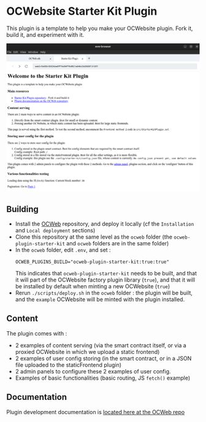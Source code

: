# OCWebsite Starter Kit Plugin

This plugin is a template to help you make your OCWebsite plugin. Fork it, build it, and experiment with it.

![](./assets/screenshot.png)

## Building

- Install the [OCWeb](https://github.com/nand2/ocweb) repository, and deploy it locally (cf the `Installation` and `Local deployment` sections)
- Clone this repository at the same level as the `ocweb` folder (the `ocweb-plugin-starter-kit` and `ocweb` folders are in the same folder)
- In the `ocweb` folder, edit `.env`, and set :
  ```
  OCWEB_PLUGINS_BUILD="ocweb-plugin-starter-kit:true:true"
  ```
  This indicates that `ocweb-plugin-starter-kit` needs to be built, and that it will part of the OCWebsite factory plugin library (`true`), and that it will be installed by default when minting a new OCWebsite (`true`)
- Rerun `./scripts/deploy.sh` in the `ocweb` folder : the plugin will be built, and the `example` OCWebsite will be minted with the plugin installed.

## Content

The plugin comes with :

- 2 examples of content serving (via the smart contract itself, or via a proxied OCWebsite in which we upload a static frontend)
- 2 examples of user config storing (in the smart contract, or in a JSON file uploaded to the staticFrontend plugin)
- 2 admin panels to configure these 2 examples of user config.
- Examples of basic functionalities (basic routing, JS `fetch()` example)

## Documentation

Plugin development documentation is [located here at the OCWeb repo](https://github.com/nand2/ocweb?tab=readme-ov-file#develop-your-own-ocwebsite-plugin)
